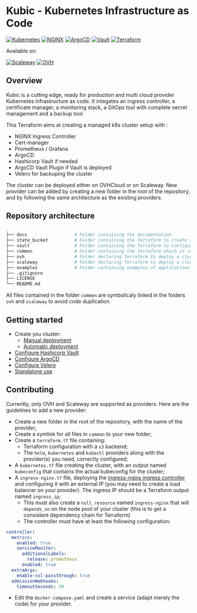 # Kubic - Kubernetes Infrastructure as Code

[![Kubernetes](https://img.shields.io/static/v1?style=for-the-badge&message=Kubernetes&color=326CE5&logo=Kubernetes&logoColor=FFFFFF&label=)](https://kubernetes.io)
[![NGINX](https://img.shields.io/static/v1?style=for-the-badge&message=NGINX&color=009639&logo=NGINX&logoColor=FFFFFF&label=)](https://kubernetes.github.io/ingress-nginx/)
[![ArgoCD](https://img.shields.io/static/v1?style=for-the-badge&message=ArgoCD&color=EF7B4D&logo=Argo&logoColor=FFFFFF&label=)](https://argo-cd.readthedocs.io)
[![Vault](https://img.shields.io/static/v1?style=for-the-badge&message=Vault&color=000000&logo=Vault&logoColor=FFFFFF&label=)](https://www.vaultproject.io)
[![Terraform](https://img.shields.io/static/v1?style=for-the-badge&message=Terraform&color=7B42BC&logo=Terraform&logoColor=FFFFFF&label=)](https://www.terraform.io)

Available on:

[![Scaleway](https://img.shields.io/static/v1?style=for-the-badge&message=Scaleway&color=4F0599&logo=Scaleway&logoColor=FFFFFF&label=)](https://www.scaleway.com)
[![OVH](https://img.shields.io/static/v1?style=for-the-badge&message=OVH&color=123F6D&logo=OVH&logoColor=FFFFFF&label=)](https://www.ovh.com)

## Overview

Kubic is a cutting edge, ready for production and multi cloud provider Kubernetes infrastructure as code. It integates an ingress controller, a certificate manager, a monitoring stack, a GitOps tool with complete secret management and a backup tool.

This Terraform aims at creating a managed k8s cluster setup with :

- NGINX Ingress Controller
- Cert-manager
- Prometheus / Grafana
- ArgoCD
- Hashicorp Vault if needed
- ArgoCD Vault Plugin if Vault is deployed
- Velero for backuping the cluster

The cluster can be deployed either on OVHCloud or on Scaleway. New provider can be added by creating a new folder in the root of the repository, and by following the same architecture as the existing providers.

## Repository architecture

```bash
.
├── docs                  # Folder containing the documentation
├── state_bucket          # Folder containing the Terraform to create a S3 bucket for the Terraform state
├── vault                 # Folder containing the Terraform to configure Hashicorp Vault
├── common                # Folder containing the Terraform which is common to all the providers
├── ovh                   # Folder declaring Terraform to deploy a cluster on OVHCloud
├── scaleway              # Folder declaring Terraform to deploy a cluster on Scaleway
├── examples              # Folder containing examples of applications to deploy with ArgoCD
├── .gitignore
├── LICENSE
└── README.md
```

All files contained in the folder `common` are symbolicaly linked in the folders `ovh` and `scaleway` to avoid code duplication.

## Getting started

- Create you cluster:
  - [Manual deployment](cluster-manual.md)
  - [Automatic deployment](cluster-auto.md)
- [Configure Hashicorp Vault](hashicorp-vault.md)
- [Configure ArgoCD](argocd.md)
- [Configure Velero](velero.md)
- [Standalone use](standalone.md)

## Contributing

Currently, only OVH and Scaleway are supported as providers. Here are the guidelines to add a new provider:

- Create a new folder in the root of the repository, with the name of the provider;
- Create a symlink for all files in `common` to your new folder;
- Create a `terraform.tf` file containing:
  - Terraform configuration with a `s3` backend;
  - The `helm`, `kubernetes` and `kubectl` providers along with the provider(s) you need, correctly configured;
- A `kubernetes.tf` file creating the cluster, with an output named `kubeconfig` that contains the actual kubeconfig for the cluster;
- A `ingress-nginx.tf` file, deploying the [ingress-nginx ingress controller](https://kubernetes.github.io/ingress-nginx) and configuring it with an external IP (you may need to create a load balancer on your provider). The ingress IP should be a Terraform output named `ingress_ip`;
  - This must also create a `null_resource` named `ingress-nginx` that will `depends_on` on the node pool of your cluster (this is to get a consistent dependency chain for Terraform)
  - The controller must have at least the following configuration:

```yaml
controller:
  metrics:
    enabled: true
    serviceMonitor:
      additionalLabels:
        release: prometheus
      enabled: true
  extraArgs:
    enable-ssl-passthrough: true
  admissionWebhooks:
    timeoutSeconds: 30
```

- Edit the `docker-compose.yaml` and create a service (adapt merely the code) for your provider.
